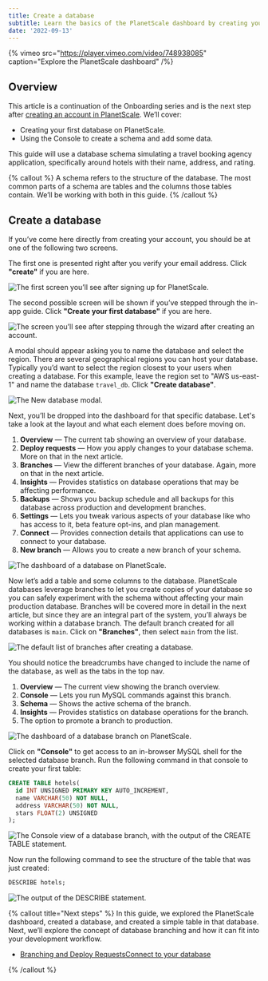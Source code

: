 ```yaml
---
title: Create a database
subtitle: Learn the basics of the PlanetScale dashboard by creating your first database.
date: '2022-09-13'
---
```


{% vimeo src="https://player.vimeo.com/video/748938085" caption="Explore the PlanetScale dashboard" /%}

## Overview

This article is a continuation of the Onboarding series and is the next step after [creating an account in PlanetScale](/docs/onboarding/create-an-account). We’ll cover:

- Creating your first database on PlanetScale.
- Using the Console to create a schema and add some data.

This guide will use a database schema simulating a travel booking agency application, specifically around hotels with their name, address, and rating.

{% callout %}
A schema refers to the structure of the database. The most common parts of a schema are tables and the columns those tables contain. We’ll be working with both in this guide.
{% /callout %}

## Create a database

If you’ve come here directly from creating your account, you should be at one of the following two screens.

The first one is presented right after you verify your email address. Click **"create"** if you are here.

![The first screen you’ll see after signing up for PlanetScale.](/docs/onboarding/create-a-database/the-first-screen-youll-see-after-signing-up-for-planetscale.png)

The second possible screen will be shown if you’ve stepped through the in-app guide. Click **"Create your first database"** if you are here.

![The screen you’ll see after stepping through the wizard after creating an account.](/docs/onboarding/create-a-database/the-screen-youll-see-after-stepping-through-the-wizard-after-creating-an-account.png)

A modal should appear asking you to name the database and select the region. There are several geographical regions you can host your database. Typically you’d want to select the region closest to your users when creating a database. For this example, leave the region set to "AWS us-east-1" and name the database `travel_db`. Click **"Create database"**.

![The New database modal.](/docs/onboarding/create-a-database/the-new-database-modal.png)

Next, you’ll be dropped into the dashboard for that specific database. Let's take a look at the layout and what each element does before moving on.

1. **Overview** &mdash; The current tab showing an overview of your database.
2. **Deploy requests** &mdash; How you apply changes to your database schema. More on that in the next article.
3. **Branches** &mdash; View the different branches of your database. Again, more on that in the next article.
4. **Insights** &mdash; Provides statistics on database operations that may be affecting performance.
5. **Backups** &mdash; Shows you backup schedule and all backups for this database across production and development branches.
6. **Settings** &mdash; Lets you tweak various aspects of your database like who has access to it, beta feature opt-ins, and plan management.
7. **Connect** &mdash; Provides connection details that applications can use to connect to your database.
8. **New branch** &mdash; Allows you to create a new branch of your schema.

![The dashboard of a database on PlanetScale.](/docs/onboarding/create-a-database/the-dashboard-of-a-database-on-planetscale.png)

Now let’s add a table and some columns to the database. PlanetScale databases leverage branches to let you create copies of your database so you can safely experiment with the schema without affecting your main production database. Branches will be covered more in detail in the next article, but since they are an integral part of the system, you’ll always be working within a database branch. The default branch created for all databases is `main`. Click on **"Branches"**, then select `main` from the list.

![The default list of branches after creating a database.](/docs/onboarding/create-a-database/the-default-list-of-branches-after-creating-a-database.png)

You should notice the breadcrumbs have changed to include the name of the database, as well as the tabs in the top nav.

1. **Overview** &mdash; The current view showing the branch overview.
2. **Console** &mdash; Lets you run MySQL commands against this branch.
3. **Schema** &mdash; Shows the active schema of the branch.
4. **Insights** &mdash; Provides statistics on database operations for the branch.
5. The option to promote a branch to production.

![The dashboard of a database branch on PlanetScale.](/docs/onboarding/create-a-database/the-dashboard-of-a-database-branch-on-planetscale.png)

Click on **"Console"** to get access to an in-browser MySQL shell for the selected database branch. Run the following command in that console to create your first table:

```sql
CREATE TABLE hotels(
  id INT UNSIGNED PRIMARY KEY AUTO_INCREMENT,
  name VARCHAR(50) NOT NULL,
  address VARCHAR(50) NOT NULL,
  stars FLOAT(2) UNSIGNED
);
```

![The Console view of a database branch, with the output of the CREATE TABLE statement.](/docs/onboarding/create-a-database/the-console-view-of-a-database-branch-with-the-output-of-the-create-table-statement.png)

Now run the following command to see the structure of the table that was just created:

```sql
DESCRIBE hotels;
```

![The output of the DESCRIBE statement.](/docs/onboarding/create-a-database/the-output-of-the-describe-statement.png)

{% callout title="Next steps" %}
In this guide, we explored the PlanetScale dashboard, created a database, and created a simple table in that database. Next, we’ll explore the concept of database branching and how it can fit into your development workflow.

- [Branching and Deploy RequestsConnect to your database](/docs/onboarding/branching-and-deploy-requests)

{% /callout %}
